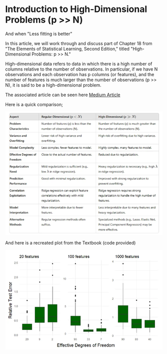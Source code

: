 # Introduction to High-Dimensional Problems (p >> N)
And when "Less fitting is better"

In this article, we will work through and discuss part of Chapter 18 from "The Elements of Statistical Learning, Second Edition," titled "High-Dimensional Problems: p >> N."

High-dimensional data refers to data in which there is a high number of columns relative to the number of observations. In particular, if we have N observations and each observation has p columns (or features), and the number of features is much larger than the number of observations (p >> N), it is said to be a high-dimensional problem. 

The associated article can be seen here [Medium Article](https://medium.com/cantors-paradise/introduction-to-high-dimensional-problems-p-n-1b22cb9a0315)

Here is a quick comparison;

![Comparing regular data to high-dim](https://github.com/Robby955/HighDimensionalData/blob/main/images/compare.jpeg)

And here is a recreated plot from the Textbook (code provided)

![recreated plot from The Elements of Statistical Learning](https://github.com/Robby955/HighDimensionalData/blob/main/images/comparemodels.jpeg)
